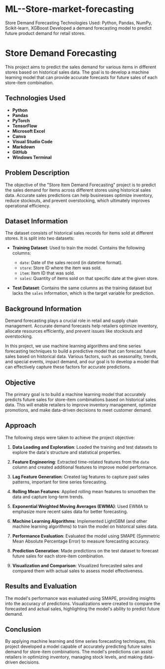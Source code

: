 # ML--Store-market-forecasting
Store Demand Forecasting Technologies Used: Python, Pandas, NumPy, Scikit-learn, XGBoost Developed a demand forecasting model to predict future product demand for retail stores.
# Store Demand Forecasting

This project aims to predict the sales demand for various items in different stores based on historical sales data. The goal is to develop a machine learning model that can provide accurate forecasts for future sales of each store-item combination.

## Technologies Used
- **Python**
- **Pandas**
- **PyTorch**
- **TensorFlow**
- **Microsoft Excel**
- **Canva**
- **Visual Studio Code**
- **Markdown**
- **GitHub**
- **Windows Terminal**

## Problem Description
The objective of the "Store Item Demand Forecasting" project is to predict the sales demand for items across different stores using historical sales data. Accurate sales predictions can help businesses optimize inventory, reduce stockouts, and prevent overstocking, which ultimately improves operational efficiency.

## Dataset Information

The dataset consists of historical sales records for items sold at different stores. It is split into two datasets:

- **Training Dataset**: Used to train the model. Contains the following columns:
  - `date`: Date of the sales record (in datetime format).
  - `store`: Store ID where the item was sold.
  - `item`: Item ID that was sold.
  - `sales`: Quantity of items sold on that specific date at the given store.

- **Test Dataset**: Contains the same columns as the training dataset but lacks the `sales` information, which is the target variable for prediction.

## Background Information

Demand forecasting plays a crucial role in retail and supply chain management. Accurate demand forecasts help retailers optimize inventory, allocate resources efficiently, and prevent issues like stockouts and overstocking.

In this project, we use machine learning algorithms and time series forecasting techniques to build a predictive model that can forecast future sales based on historical data. Various factors, such as seasonality, trends, and special events, impact demand, and our goal is to develop a model that can effectively capture these factors for accurate predictions.

## Objective

The primary goal is to build a machine learning model that accurately predicts future sales for store-item combinations based on historical sales data. This will enable retailers to improve inventory management, optimize promotions, and make data-driven decisions to meet customer demand.

## Approach

The following steps were taken to achieve the project objective:

1. **Data Loading and Exploration**: Loaded the training and test datasets to explore the data's structure and statistical properties.
   
2. **Feature Engineering**: Extracted time-related features from the `date` column and created additional features to improve model performance.
   
3. **Lag Feature Generation**: Created lag features to capture past sales patterns, important for time series forecasting.

4. **Rolling Mean Features**: Applied rolling mean features to smoothen the data and capture long-term trends.

5. **Exponential Weighted Moving Averages (EWMA)**: Used EWMA to emphasize more recent sales data for better forecasting.

6. **Machine Learning Algorithms**: Implemented LightGBM (and other machine learning algorithms) to train the model on historical sales data.

7. **Performance Evaluation**: Evaluated the model using SMAPE (Symmetric Mean Absolute Percentage Error) to measure forecasting accuracy.

8. **Prediction Generation**: Made predictions on the test dataset to forecast future sales for each store-item combination.

9. **Visualization and Comparison**: Visualized forecasted sales and compared them with actual sales to assess model effectiveness.

## Results and Evaluation

The model's performance was evaluated using SMAPE, providing insights into the accuracy of predictions. Visualizations were created to compare the forecasted and actual sales, highlighting the model's ability to predict future demand.

## Conclusion

By applying machine learning and time series forecasting techniques, this project developed a model capable of accurately predicting future sales demand for store-item combinations. The model's predictions can assist retailers in optimizing inventory, managing stock levels, and making data-driven decisions.


